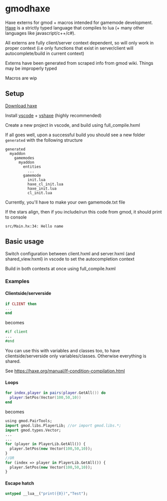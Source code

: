 # gmodhaxe

Haxe externs for gmod + macros intended for gamemode development. [Haxe](https://haxe.org) is a strictly typed language that compiles to lua (+ many other languages like javascript/c++/c#). 

All externs are fully client/server context dependent, so will only work in proper context
(i.e only functions that exist in server/client will autocomplete/build in current context)

Externs have been generated from scraped info from gmod wiki. Things may be improperly typed

Macros are wip

## Setup

[Download haxe](https://haxe.org/download/)

Install [vscode](https://code.visualstudio.com/) + [vshaxe](https://marketplace.visualstudio.com/items?itemName=nadako.vshaxe) (highly recommended) 

Create a new project in vscode, and build using full_compile.hxml

If all goes well, upon a successful build you should see a new folder `generated` with the following structure

```
generated
  myaddon
    gamemodes
      myaddon
        entities
          ...
        gamemode
          init.lua
          haxe_cl_init.lua
          haxe_init.lua
          cl_init.lua
```

Currently, you'll have to make your own gamemode.txt file

If the stars align, then if you include/run this code from gmod, it should print to console

```
src/Main.hx:34: Hello name
```
## Basic usage

Switch configuration between client.hxml and server.hxml (and shared_view.hxml) in vscode to set the autocompletion context

Build in both contexts at once using full_compile.hxml

### Examples

#### Clientside/serverside
```lua 
if CLIENT then 
... 
end
``` 
becomes 
```haxe 
#if client 
... 
#end
```
You can use this with variables and classes too, to have clientside/serverside only variables/classes. Otherwise everything is shared.

See https://haxe.org/manual/lf-condition-compilation.html

#### Loops
```lua
for index,player in pairs(player.GetAll()) do 
  player:SetPos(Vector(100,50,10))
end
```
becomes
```haxe
using gmod.PairTools;
import gmod.libs.PlayerLib; //or import gmod.libs.*;
import gmod.types.Vector;
...
...
for (player in PlayerLib.GetAll()) {
  player.SetPos(new Vector(100,50,10));
}
//OR
for (index => player in PlayerLib.GetAll()) {
  player.SetPos(new Vector(100,50,10));
}
```

#### Escape hatch

```haxe
untyped __lua__("print({0})","Test");
```




